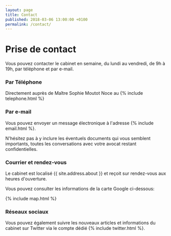 ```yaml
---
layout: page
title: Contact
published: 2018-03-06 13:00:00 +0100
permalink: /contact/
---
```


# Prise de contact

Vous pouvez contacter le cabinet en semaine, du lundi au vendredi,
de 9h à 19h, par téléphone et par e-mail.

### Par Téléphone

Directement auprès de Maître Sophie Moutot Noce au {% include telephone.html %}

### Par e-mail

Vous pouvez envoyer un message électronique à l'adresse {% include email.html %}.

N'hésitez pas à y inclure les éventuels documents qui vous semblent importants,
toutes les conversations avec votre avocat restant confidentielles.

### Courrier et rendez-vous

Le cabinet est localisé {{ site.address.about }} et reçoit sur
rendez-vous aux heures d'ouverture.

Vous pouvez consulter les informations de la carte Google ci-dessous:

{% include map.html %}

### Réseaux sociaux

Vous pouvez également suivre les nouveaux articles et informations du cabinet sur Twitter via le compte dédié {% include twitter.html %}.
